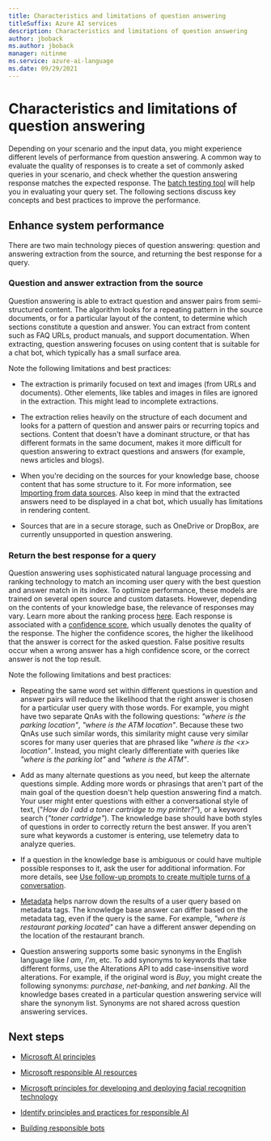 ```yaml
---
title: Characteristics and limitations of question answering
titleSuffix: Azure AI services
description: Characteristics and limitations of question answering
author: jboback
ms.author: jboback
manager: nitinme
ms.service: azure-ai-language
ms.date: 09/29/2021
---
```


# Characteristics and limitations of question answering

Depending on your scenario and the input data, you might experience different levels of performance from question answering. A common way to evaluate the quality of responses is to create a set of commonly asked queries in your scenario, and check whether the question answering response matches the expected response. The [batch testing tool](/azure/ai-services/qnamaker/reference-tsv-format-batch-testing) will help you in evaluating your query set. The following sections discuss key concepts and best practices to improve the performance.

## Enhance system performance

There are two main technology pieces of question answering: question and answering extraction from the source, and returning the best response for a query.

### Question and answer extraction from the source

Question answering is able to extract question and answer pairs from semi-structured content. The
algorithm looks for a repeating pattern in the source documents, or for a particular layout of the content, to determine which sections constitute a question and answer. You can extract from content such as FAQ URLs, product manuals, and support documentation. When extracting, question answering focuses on using content that is suitable for a chat bot, which typically has a small surface area.

Note the following limitations and best practices:

- The extraction is primarily focused on text and images (from URLs and documents). Other elements, like tables and images in files are ignored in the extraction. This might lead to incomplete extractions.

- The extraction relies heavily on the structure of each document and looks for a pattern of question and answer pairs or recurring topics and sections. Content that doesn't have a dominant structure, or that has different formats in the same document, makes it more difficult for question answering to extract questions and answers (for example, news articles and blogs).

- When you're deciding on the sources for your knowledge base, choose content that has some structure to it. For more information, see [Importing from data sources](/azure/ai-services/qnamaker/concepts/data-sources-and-content). Also keep in mind that the extracted answers need to be displayed in a chat bot, which usually has limitations in rendering content.

- Sources that are in a secure storage, such as OneDrive or DropBox, are currently unsupported in question answering.

### Return the best response for a query

Question answering uses sophisticated natural language processing and ranking technology to match an incoming user query with the best question and answer match in its index. To optimize performance, these models are trained on several open source and custom datasets. However, depending on the contents of your knowledge base, the relevance of responses may vary. Learn more about the ranking process [here](/azure/ai-services/qnamaker/concepts/query-knowledge-base). Each response is associated with a [confidence score](/azure/ai-services/language-service/question-answering/concepts/confidence-score), which usually denotes the quality of the response. The higher the confidence scores, the higher the likelihood that the answer is correct for the asked question. False positive results occur when a wrong answer has a high confidence score, or the correct answer is not the top result.

Note the following limitations and best practices:

- Repeating the same word set within different questions in question and answer pairs will reduce the likelihood that the right answer is chosen for a particular user query with those words. For example, you might have two separate QnAs with the following questions: *"where is the parking location"*, *"where is the ATM location"*. Because these two QnAs use such similar words, this similarity might cause very similar scores for many user queries that are phrased like *\"where is the *\<x\>* location\"*. Instead, you might clearly differentiate with queries like *\"where is the parking lot\"* and *\"where is the ATM\"*. 

- Add as many alternate questions as you need, but keep the alternate questions simple. Adding more words or phrasings that aren't part of the main goal of the question doesn't help question answering
find a match. Your user might enter questions with either a conversational style of text, ("*How do I add a toner cartridge to my printer?"*), or a keyword search (*"toner cartridge"*). The knowledge base should have both styles of questions in order to correctly return the best answer. If you aren't sure what keywords a customer is entering, use telemetry data to analyze queries.

- If a question in the knowledge base is ambiguous or could have multiple possible responses to it, ask the user for additional information. For more details, see [Use follow-up prompts to create multiple turns of a conversation](/azure/ai-services/qnamaker/how-to/multi-turn).

- [Metadata](/azure/ai-services/qnamaker/how-to/edit-knowledge-base) helps narrow down the results of a user query based on metadata tags. The knowledge base answer can differ based on the metadata tag, even if the query is the same. For example, *\"where is restaurant parking located\"* can have a different answer depending on the location of the restaurant branch.

- Question answering supports some basic synonyms in the English language like *I am*, *I'm*, etc. To add synonyms to keywords that take different forms, use the Alterations API to add case-insensitive word alterations. For example, if the original word is *Buy*, you might create the following synonyms: *purchase*, *net-banking*, and *net banking*. All the knowledge bases created in a particular question answering service will share the synonym list. Synonyms are not shared across question answering services.

## Next steps

* [Microsoft AI principles](https://www.microsoft.com/ai/responsible-ai)

* [Microsoft responsible AI resources](https://www.microsoft.com/ai/responsible-ai-resources)

* [Microsoft principles for developing and deploying facial recognition technology](https://blogs.microsoft.com/wp-content/uploads/prod/sites/5/2018/12/MSFT-Principles-on-Facial-Recognition.pdf)

* [Identify principles and practices for responsible AI](/training/paths/responsible-ai-business-principles/)

* [Building responsible bots](https://www.microsoft.com/research/uploads/prod/2018/11/Bot_Guidelines_Nov_2018.pdf)
